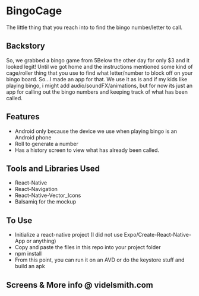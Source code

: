 # BingoCage

The little thing that you reach into to find the bingo number/letter to call. 

## Backstory
So, we grabbed a bingo game from 5Below the other day for only $3 and it looked legit! Until we got home and the instructions mentioned some kind of cage/roller thing that you use to find what letter/number to block off on your bingo board. So...I made an app for that. We use it as is and if my kids like playing bingo, i might add audio/soundFX/animations, but for now its just an app for calling out the bingo numbers and keeping track of what has been called.

## Features
* Android only because the device we use when playing bingo is an Android phone
* Roll to generate a number
* Has a history screen to view what has already been called.
 
## Tools and Libraries Used
* React-Native
* React-Navigation
* React-Native-Vector_Icons
* Balsamiq for the mockup

## To Use
* Initialize a react-native project (I did not use Expo/Create-React-Native-App or anything)
* Copy and paste the files in this repo into your project folder
* npm install
* From this point, you can run it on an AVD or do the keystore stuff and build an apk

## Screens & More info @ videlsmith.com
